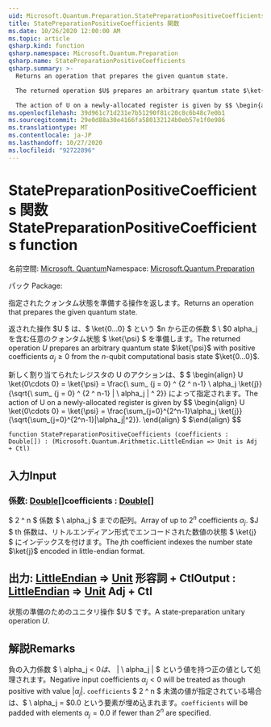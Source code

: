 ```yaml
---
uid: Microsoft.Quantum.Preparation.StatePreparationPositiveCoefficients
title: StatePreparationPositiveCoefficients 関数
ms.date: 10/26/2020 12:00:00 AM
ms.topic: article
qsharp.kind: function
qsharp.namespace: Microsoft.Quantum.Preparation
qsharp.name: StatePreparationPositiveCoefficients
qsharp.summary: >-
  Returns an operation that prepares the given quantum state.

  The returned operation $U$ prepares an arbitrary quantum state $\ket{\psi}$ with positive coefficients $\alpha_j\ge 0$ from the $n$-qubit computational basis state $\ket{0...0}$.

  The action of U on a newly-allocated register is given by $$ \begin{align} U \ket{0\cdots 0} = \ket{\psi} = \frac{\sum_{j=0}^{2^n-1}\alpha_j \ket{j}}{\sqrt{\sum_{j=0}^{2^n-1}|\alpha_j|^2}}. \end{align} $$
ms.openlocfilehash: 39d961c71d231e7b51290f81c20c8c6b48c7e0b1
ms.sourcegitcommit: 29e0d88a30e4166fa580132124b0eb57e1f0e986
ms.translationtype: MT
ms.contentlocale: ja-JP
ms.lasthandoff: 10/27/2020
ms.locfileid: "92722896"
---
```

# <a name="statepreparationpositivecoefficients-function"></a><span data-ttu-id="0b063-102">StatePreparationPositiveCoefficients 関数</span><span class="sxs-lookup"><span data-stu-id="0b063-102">StatePreparationPositiveCoefficients function</span></span>

<span data-ttu-id="0b063-103">名前空間: [Microsoft. Quantum](xref:Microsoft.Quantum.Preparation)</span><span class="sxs-lookup"><span data-stu-id="0b063-103">Namespace: [Microsoft.Quantum.Preparation](xref:Microsoft.Quantum.Preparation)</span></span>

<span data-ttu-id="0b063-104">パック [](https://nuget.org/packages/)</span><span class="sxs-lookup"><span data-stu-id="0b063-104">Package: [](https://nuget.org/packages/)</span></span>


<span data-ttu-id="0b063-105">指定されたクォンタム状態を準備する操作を返します。</span><span class="sxs-lookup"><span data-stu-id="0b063-105">Returns an operation that prepares the given quantum state.</span></span>

<span data-ttu-id="0b063-106">返された操作 $U $ は、$ \ket{0...0} $ という $n から正の係数 $ \ $0 alpha_j を含む任意のクォンタム状態 $ \ket{\psi} $ を準備します。</span><span class="sxs-lookup"><span data-stu-id="0b063-106">The returned operation $U$ prepares an arbitrary quantum state $\ket{\psi}$ with positive coefficients $\alpha_j\ge 0$ from the $n$-qubit computational basis state $\ket{0...0}$.</span></span>

<span data-ttu-id="0b063-107">新しく割り当てられたレジスタの U のアクションは、$ $ \begin{align} U \ket{0\cdots 0} = \ket{\psi} = \frac{\ sum_ {j = 0} ^ {2 ^ n-1} \ alpha_j \ket{j}}{\sqrt{\ sum_ {j = 0} ^ {2 ^ n-1} | \ alpha_j | ^ 2}} によって指定されます。</span><span class="sxs-lookup"><span data-stu-id="0b063-107">The action of U on a newly-allocated register is given by $$ \begin{align} U \ket{0\cdots 0} = \ket{\psi} = \frac{\sum_{j=0}^{2^n-1}\alpha_j \ket{j}}{\sqrt{\sum_{j=0}^{2^n-1}|\alpha_j|^2}}.</span></span>
<span data-ttu-id="0b063-108">\end{align} $ $</span><span class="sxs-lookup"><span data-stu-id="0b063-108">\end{align} $$</span></span>

```qsharp
function StatePreparationPositiveCoefficients (coefficients : Double[]) : (Microsoft.Quantum.Arithmetic.LittleEndian => Unit is Adj + Ctl)
```


## <a name="input"></a><span data-ttu-id="0b063-109">入力</span><span class="sxs-lookup"><span data-stu-id="0b063-109">Input</span></span>

### <a name="coefficients--double"></a><span data-ttu-id="0b063-110">係数: [Double](xref:microsoft.quantum.lang-ref.double)[]</span><span class="sxs-lookup"><span data-stu-id="0b063-110">coefficients : [Double](xref:microsoft.quantum.lang-ref.double)[]</span></span>

<span data-ttu-id="0b063-111">$ 2 ^ n $ 係数 $ \ alpha_j $ までの配列。</span><span class="sxs-lookup"><span data-stu-id="0b063-111">Array of up to $2^n$ coefficients $\alpha_j$.</span></span> <span data-ttu-id="0b063-112">$J $ th 係数は、リトルエンディアン形式でエンコードされた数値の状態 $ \ket{j} $ にインデックスを付けます。</span><span class="sxs-lookup"><span data-stu-id="0b063-112">The $j$th coefficient indexes the number state $\ket{j}$ encoded in little-endian format.</span></span>



## <a name="output--littleendian--unit-adj--ctl"></a><span data-ttu-id="0b063-113">出力: [LittleEndian](xref:Microsoft.Quantum.Arithmetic.LittleEndian) => [Unit](xref:microsoft.quantum.lang-ref.unit) 形容詞 + Ctl</span><span class="sxs-lookup"><span data-stu-id="0b063-113">Output : [LittleEndian](xref:Microsoft.Quantum.Arithmetic.LittleEndian) => [Unit](xref:microsoft.quantum.lang-ref.unit) Adj + Ctl</span></span>

<span data-ttu-id="0b063-114">状態の準備のためのユニタリ操作 $U $ です。</span><span class="sxs-lookup"><span data-stu-id="0b063-114">A state-preparation unitary operation $U$.</span></span>

## <a name="remarks"></a><span data-ttu-id="0b063-115">解説</span><span class="sxs-lookup"><span data-stu-id="0b063-115">Remarks</span></span>

<span data-ttu-id="0b063-116">負の入力係数 $ \ alpha_j < $0 は、$ | \ alpha_j | $ という値を持つ正の値として処理されます。</span><span class="sxs-lookup"><span data-stu-id="0b063-116">Negative input coefficients $\alpha_j < 0$ will be treated as though positive with value $|\alpha_j|$.</span></span> <span data-ttu-id="0b063-117">`coefficients` $ 2 ^ n $ 未満の値が指定されている場合は、$ \ alpha_j = $0.0 という要素が埋め込まれます。</span><span class="sxs-lookup"><span data-stu-id="0b063-117">`coefficients` will be padded with elements $\alpha_j = 0.0$ if fewer than $2^n$ are specified.</span></span>